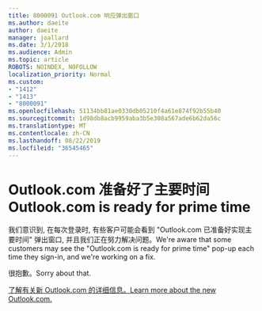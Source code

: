 ```yaml
---
title: 8000091 Outlook.com 响应弹出窗口
ms.author: daeite
author: daeite
manager: joallard
ms.date: 3/1/2018
ms.audience: Admin
ms.topic: article
ROBOTS: NOINDEX, NOFOLLOW
localization_priority: Normal
ms.custom:
- "1412"
- "1413"
- "8000091"
ms.openlocfilehash: 51134bb81ae0330db05210f4a61e874f92b55b40
ms.sourcegitcommit: 1d98db8acb9959aba3b5e308a567ade6b62da56c
ms.translationtype: MT
ms.contentlocale: zh-CN
ms.lasthandoff: 08/22/2019
ms.locfileid: "36545465"
---
```

# <a name="outlookcom-is-ready-for-prime-time"></a><span data-ttu-id="bd7d6-102">Outlook.com 准备好了主要时间</span><span class="sxs-lookup"><span data-stu-id="bd7d6-102">Outlook.com is ready for prime time</span></span>

<span data-ttu-id="bd7d6-103">我们意识到, 在每次登录时, 有些客户可能会看到 "Outlook.com 已准备好实现主要时间" 弹出窗口, 并且我们正在努力解决问题。</span><span class="sxs-lookup"><span data-stu-id="bd7d6-103">We're aware that some customers may see the "Outlook.com is ready for prime time" pop-up each time they sign-in, and we're working on a fix.</span></span>

<span data-ttu-id="bd7d6-104">很抱歉。</span><span class="sxs-lookup"><span data-stu-id="bd7d6-104">Sorry about that.</span></span>

[<span data-ttu-id="bd7d6-105">了解有关新 Outlook.com 的详细信息。</span><span class="sxs-lookup"><span data-stu-id="bd7d6-105">Learn more about the new Outlook.com.</span></span>](https://support.office.com/article/40676ad0-c831-45ac-a023-5be633be798d?wt.mc_id=Office_Outlook_com_Alchemy)